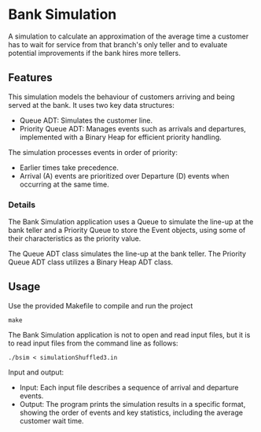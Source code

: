 # Bank Simulation

A simulation to calculate an approximation of the average time a customer has to wait for service from that branch's only teller and to evaluate potential improvements if the bank hires more tellers.

## Features

This simulation models the behaviour of customers arriving and being served at the bank. It uses two key data structures:
- Queue ADT: Simulates the customer line.
- Priority Queue ADT: Manages events such as arrivals and departures, implemented with a Binary Heap for efficient priority handling.

The simulation processes events in order of priority:
- Earlier times take precedence.
- Arrival (A) events are prioritized over Departure (D) events when occurring at the same time.

### Details

The Bank Simulation application uses a Queue to simulate the line-up at the bank teller and a Priority Queue to store the Event objects, using some of their characteristics as the priority value.

The Queue ADT class simulates the line-up at the bank teller. The Priority Queue ADT class utilizes a Binary Heap ADT class.

## Usage

Use the provided Makefile to compile and run the project

```console
make
```

The Bank Simulation application is not to open and read input files, but it is to read input files from the command line as follows:

```console
./bsim < simulationShuffled3.in
```

Input and output:
- Input: Each input file describes a sequence of arrival and departure events.
- Output: The program prints the simulation results in a specific format, showing the order of events and key statistics, including the average customer wait time.
